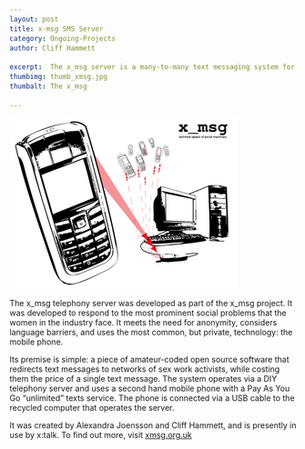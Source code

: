 ```yaml
---
layout: post
title: x-msg SMS Server
category: Ongoing-Projects
author: Cliff Hammett

excerpt:  The x_msg server is a many-to-many text messaging system for use in sex work activism. 
thumbimg: thumb_xmsg.jpg
thumbalt: The x_msg 

---
```


![The x_msg server](/resources/img/project_xmsg.jpg)

The x&#95;msg telephony server was developed as part of the x&#95;msg project. It was developed to respond to the most prominent social problems that the women in the industry face. It meets the need for anonymity, considers language barriers, and uses the most common, but private, technology: the mobile phone.

Its premise is simple: a piece of amateur-coded open source software that redirects text messages to networks of sex work activists, while costing them the price of a single text message. The system operates via a DIY telephony server and uses a second hand mobile phone with a Pay As You Go “unlimited” texts service. The phone is connected via a USB cable to the recycled computer that operates the server.

It was created by Alexandra Joensson and Cliff Hammett, and is presently in use by x:talk. To find out more, visit [xmsg.org.uk](http://xmsg.org.uk)
